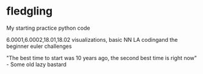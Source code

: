 # fledgling
My starting practice python code

6.0001,6.0002,18.01,18.02 visualizations, basic NN LA codingand the beginner euler challenges

"The best time to start was 10 years ago, the second best time is right now" - Some old lazy bastard
